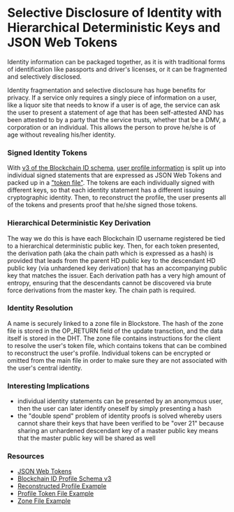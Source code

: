# Selective Disclosure of Identity with Hierarchical Deterministic Keys and JSON Web Tokens

Identity information can be packaged together, as it is with traditional forms of identification like passports and driver's licenses, or it can be fragmented and selectively disclosed.

Identity fragmentation and selective disclosure has huge benefits for privacy. If a service only requires a singly piece of information on a user, like a liquor site that needs to know if a user is of age, the service can ask the user to present a statement of age that has been self-attested AND has been attested to by a party that the service trusts, whether that be a DMV, a corporation or an individual. This allows the person to prove he/she is of age without revealing his/her identity.

### Signed Identity Tokens

With [v3 of the Blockchain ID schema](https://github.com/blockstack/blockchain-id/wiki/Profile-Schema-v3), [user profile information](https://github.com/blockstack/blockchain-id-js/blob/master/docs/profile.md) is split up into individual signed statements that are expressed as JSON Web Tokens and packed up in a ["token file"](https://github.com/blockstack/blockchain-id-js/blob/master/docs/token-file.md). The tokens are each individually signed with different keys, so that each identity statement has a different issuing cryptographic identity. Then, to reconstruct the profile, the user presents all of the tokens and presents proof that he/she signed those tokens.

### Hierarchical Deterministic Key Derivation

The way we do this is have each Blockchain ID username registered be tied to a hierarchical deterministic public key. Then, for each token presented, the derivation path (aka the chain path which is expressed as a hash) is provided that leads from the parent HD public key to the descendant HD public key (via unhardened key derivation) that has an accompanying public key that matches the issuer. Each derivation path has a very high amount of entropy, ensuring that the descendants cannot be discovered via brute force derivations from the master key. The chain path is required.

### Identity Resolution

A name is securely linked to a zone file in Blockstore. The hash of the zone file is stored in the OP_RETURN field of the update transction, and the data itself is stored in the DHT. The zone file contains instructions for the client to resolve the user's token file, which contains tokens that can be combined to reconstruct the user's profile. Individual tokens can be encrypted or omitted from the main file in order to make sure they are not associated with the user's central identity.

### Interesting Implications

+ individual identity statements can be presented by an anonymous user, then the user can later identify oneself by simply presenting a hash
+ the "double spend" problem of identity proofs is solved whereby users cannot share their keys that have been verified to be "over 21" because sharing an unhardened descendant key of a master public key means that the master public key will be shared as well

### Resources

+ [JSON Web Tokens](http://jwt.io/)
+ [Blockchain ID Profile Schema v3](https://github.com/blockstack/blockchain-id/wiki/Profile-Schema-v3)
+ [Reconstructed Profile Example](https://github.com/blockstack/blockchain-id-js/blob/master/docs/profile.md)
+ [Profile Token File Example](https://github.com/blockstack/blockchain-id-js/blob/master/docs/token-file.md)
+ [Zone File Example](https://github.com/blockstack/blockchain-id-js/blob/master/docs/zone-file.md)
